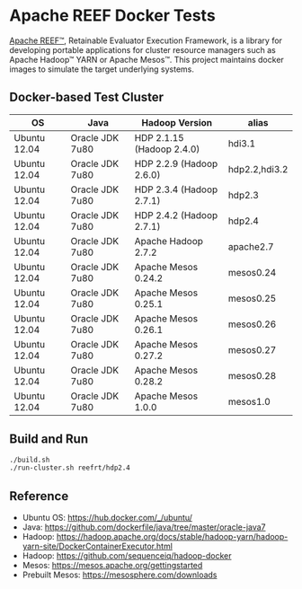 Apache REEF Docker Tests
====================================

[Apache REEF™](http://reef.apache.org/), Retainable Evaluator Execution Framework, is a library for developing portable applications for cluster resource managers such as Apache Hadoop™ YARN or Apache Mesos™.
This project maintains docker images to simulate the target underlying systems.

Docker-based Test Cluster
-------------------------

| OS           | Java            | Hadoop Version            | alias         |
|--------------|-----------------|---------------------------|---------------|
| Ubuntu 12.04 | Oracle JDK 7u80 | HDP 2.1.15 (Hadoop 2.4.0) | hdi3.1        |
| Ubuntu 12.04 | Oracle JDK 7u80 | HDP 2.2.9  (Hadoop 2.6.0) | hdp2.2,hdi3.2 |
| Ubuntu 12.04 | Oracle JDK 7u80 | HDP 2.3.4  (Hadoop 2.7.1) | hdp2.3        |
| Ubuntu 12.04 | Oracle JDK 7u80 | HDP 2.4.2  (Hadoop 2.7.1) | hdp2.4        |
| Ubuntu 12.04 | Oracle JDK 7u80 | Apache Hadoop 2.7.2       | apache2.7     |
| Ubuntu 12.04 | Oracle JDK 7u80 | Apache Mesos 0.24.2       | mesos0.24     |
| Ubuntu 12.04 | Oracle JDK 7u80 | Apache Mesos 0.25.1       | mesos0.25     |
| Ubuntu 12.04 | Oracle JDK 7u80 | Apache Mesos 0.26.1       | mesos0.26     |
| Ubuntu 12.04 | Oracle JDK 7u80 | Apache Mesos 0.27.2       | mesos0.27     |
| Ubuntu 12.04 | Oracle JDK 7u80 | Apache Mesos 0.28.2       | mesos0.28     |
| Ubuntu 12.04 | Oracle JDK 7u80 | Apache Mesos 1.0.0        | mesos1.0      |

Build and Run
-------------

```sh
./build.sh
./run-cluster.sh reefrt/hdp2.4
```

Reference
---------
* Ubuntu OS: https://hub.docker.com/_/ubuntu/
* Java: https://github.com/dockerfile/java/tree/master/oracle-java7
* Hadoop: https://hadoop.apache.org/docs/stable/hadoop-yarn/hadoop-yarn-site/DockerContainerExecutor.html
* Hadoop: https://github.com/sequenceiq/hadoop-docker
* Mesos: https://mesos.apache.org/gettingstarted
* Prebuilt Mesos: https://mesosphere.com/downloads
